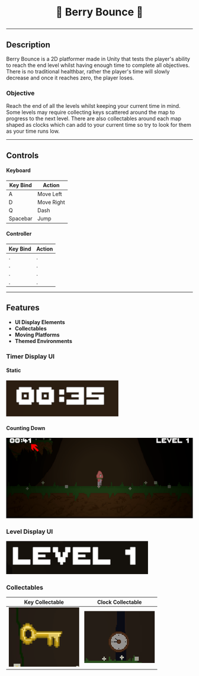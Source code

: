 # <p align=center> :grapes:  Berry Bounce  :strawberry:

---

## Description
Berry Bounce is a 2D platformer made in Unity that tests the player's ability to reach the end level whilst having enough time to complete all objectives. There is no traditional healthbar, rather the player's time will slowly decrease and once it reaches zero, the player loses. 


### Objective
Reach the end of all the levels whilst keeping your current time in mind. Some levels may require collecting keys scattered around the map to progress to the next level. There are also collectables around each map shaped as clocks which can add to your current time so try to look for them as your time runs low. 

---

## Controls

#### Keyboard     

| Key Bind | Action |
| ----------- | ----------- |
| A | Move Left |
| D | Move Right |
| Q | Dash |
| Spacebar | Jump |

#### Controller

| Key Bind | Action |
| ----------- | ----------- |
| . | . |
| . | . |
| . | . |
| . | . |
---
## Features
- **UI Display Elements**
- **Collectables**
- **Moving Platforms**
- **Themed Environments**
### Timer Display UI
#### Static
![A screenshot showing the timer UI element in Berry Bounce](image.png)
#### Counting Down
![A GIF file showing the countdown of the timer as time passes](timerCountdown.gif)

### Level Display UI
![alt text](levelRefresh.gif)

### Collectables
| Key Collectable | Clock Collectable |
| ----------- | ----------- |
| ![alt text](keyAnimation.gif)| ![alt text](clockCollectable-1.gif) |
